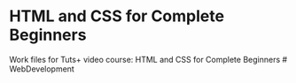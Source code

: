 # HTML and CSS for Complete Beginners
Work files for Tuts+ video course: HTML and CSS for Complete Beginners
#   W e b D e v e l o p m e n t  
 